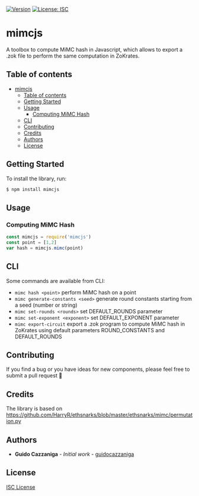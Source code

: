 [![Version](https://img.shields.io/badge/version-1.0.0-blue)](https://github.com/guidocazzaniga/mimcjs)
[![License: ISC](https://img.shields.io/badge/License-ISC-blue.svg)](https://opensource.org/licenses/ISC)

# mimcjs

A toolbox to compute MiMC hash in Javascript, which allows to export a .zok file to perform the same computation in ZoKrates.

## Table of contents

- [mimcjs](#mimcjs)
  - [Table of contents](#table-of-contents)
  - [Getting Started](#getting-started)
  - [Usage](#usage)
    - [Computing MiMC Hash](#computing-mimc-hash)
  - [CLI](#cli)
  - [Contributing](#contributing)
  - [Credits](#credits)
  - [Authors](#authors)
  - [License](#license)

## Getting Started

To install the library, run:

```sh
$ npm install mimcjs
```

## Usage

### Computing MiMC Hash

```js
const mimcjs = require('mimcjs')
const point = [1,2]
var hash = mimcjs.mimc(point)
```

## CLI
Some commands are available from CLI:
- `mimc hash <point>` perform MiMC hash on a point
- `mimc generate-constants <seed>` generate round constants starting from a seed (number or string)
- `mimc set-rounds <rounds>` set DEFAULT_ROUNDS parameter
- `mimc set-exponent <exponent>` set DEFAULT_EXPONENT parameter
- `mimc export-circuit` export a .zok program to compute MiMC hash in ZoKrates using default parameters ROUND_CONSTANTS and DEFAULT_ROUNDS 

## Contributing

If you find a bug or you have ideas for new components, please feel free to submit a pull request 🚀

## Credits

The library is based on https://github.com/HarryR/ethsnarks/blob/master/ethsnarks/mimc/permutation.py

## Authors

* **Guido Cazzaniga** - *Initial work* - [guidocazzaniga](https://github.com/guidocazzaniga)

## License

[ISC License](ISC-LICENSE.md)
